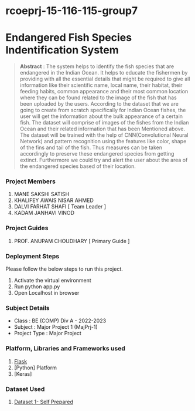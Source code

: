 # rcoeprj-15-116-115-group7
# Endangered Fish Species Indentification System

> **Abstract** : The system helps to identify the fish species that are endangered in the Indian Ocean. It helps to educate the fishermen by providing with all the essential details that might be required to give all information like their scientific name, local name, their habitat, their feeding habits, common appearance and their most common location where they can be found related to the image of the fish that has been uploaded by the users. According to the dataset that we are going to create from scratch specifically for Indian Ocean fishes, the user will get the information about the bulk appearance of a certain fish. The dataset will comprise of images of the fishes from the Indian Ocean and their related information that has been Mentioned above. The dataset will be trained with the help of CNN(Convolutional Neural Network) and pattern recognition using the features like color, shape of the fins and tail of the fish. Thus measures can be taken accordingly to preserve these endangered species from getting extinct. Furthermore we could try and  alert the user about the area of the endangered species based of their location.

### Project Members
1. MANE SAKSHI SATISH 
2. KHALIFEY AWAIS NISAR AHMED 
3. DALVI FARHAT SHAFI  [ Team Leader ] 
4. KADAM JANHAVI VINOD 

### Project Guides
1. PROF. ANUPAM CHOUDHARY  [ Primary Guide ] 

### Deployment Steps
Please follow the below steps to run this project.
1. Activate the virtual environment 
2. Run python app.py
3. Open Localhost in browser

### Subject Details
- Class : BE (COMP) Div A - 2022-2023
- Subject : Major Project 1 (MajPrj-1)
- Project Type : Major Project

### Platform, Libraries and Frameworks used
1. [Flask](https://flask.palletsprojects.com/en/2.2.x/)
2. [Python] Platform
3. [Keras]


### Dataset Used
1. [Dataset 1- Self Prepared](https://drive.google.com/drive/folders/1s-lrEH9eL4ZM9xT6Wwza4_DhDUN8GffF?usp=share_link)

